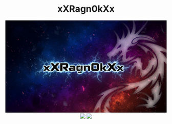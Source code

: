 <div align="center">
  <h1>xXRagn0kXx</h1>
  <img src="./images/xXRagn0kXx_Cover.png" alt="xXRagn0kXx_Cover"/>
</div>


<div align="center">
  <img width=47% src="https://github-readme-stats.vercel.app/api?username=xXRagn0kXx&theme=dark&show_icons=true&count_private=true"/>
  <img width=51% src="https://github-readme-stats.vercel.app/api/top-langs/?username=xXRagn0kXx&layout=compact&theme=dark&show_icons=true&count_private=true"/>
</div>
